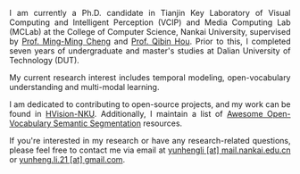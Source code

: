 <html lang="en">
<head>
  <meta charset="UTF-8">
  <title>Profile Alignment</title>
  <style>
    .justify-text {
      text-align: justify; /* 文本两端对齐 */
      /* 你还可以添加其他样式，比如文本缩进 */
      text-justify: inter-word; /* 确保在较长的单词上也能两端对齐 */
      /* 为避免第一行和最后一行被两端对齐影响，可以添加以下属性 */
     /*  hyphens: auto; /* 允许在单词内进行换行 */
    }
  </style>
</head>
<body>

<div class="justify-text">
  <p>
    I am currently a Ph.D. candidate in Tianjin Key Laboratory of Visual Computing and Intelligent Perception (VCIP) and Media Computing Lab (MCLab) at the College of Computer Science, Nankai University, supervised by 
    <a href="https://mmcheng.net/cmm/">Prof. Ming-Ming Cheng</a> and 
    <a href="https://houqb.github.io/">Prof. Qibin Hou</a>. 
    <!-- Previously, I conducted three years of master's research at Dalian University of Technology (DUT) under the supervision of Prof. [Lin Feng](http://faculty.dlut.edu.cn/fenglin/zh_CN/index.htm)  and Prof. [Shenglan Liu](http://faculty.dlut.edu.cn/liushenglan/zh_CN/index.htm).   -->
    Prior to this, I completed seven years of undergraduate and master's studies at Dalian University of Technology (DUT).
  </p>
  <p>
    My current research interest includes temporal modeling, open-vocabulary understanding and multi-modal learning.
  </p>
  <p>
     I am dedicated to contributing to open-source projects, and my work can be found in <a href="https://github.com/HVision-NKU">HVision-NKU</a>.
     Additionally, I maintain a list of <a href="https://github.com/Qinying-Liu/Awesome-Open-Vocabulary-Semantic-Segmentation">Awesome Open-Vocabulary Semantic Segmentation</a> resources.
  </p>
  <p>
    If you're interested in my research or have any research-related questions, please feel free to contact me via email at 
    <a href="mailto:yunhengli@mail.nankai.edu.cn">yunhengli [at] mail.nankai.edu.cn</a> or 
    <a href="mailto:yunheng.li.21@gmail.com">yunheng.li.21 [at] gmail.com</a>.
  </p>
</div>

</body>
</html>